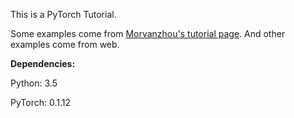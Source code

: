 This is a PyTorch Tutorial.

Some examples come from [Morvanzhou's tutorial page](https://morvanzhou.github.io/tutorials/).
And other examples come from web.




**Dependencies:**

Python: 3.5

PyTorch: 0.1.12

